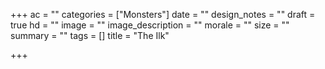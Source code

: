 +++
ac = ""
categories = ["Monsters"]
date = ""
design_notes = ""
draft = true
hd = ""
image = ""
image_description = ""
morale = ""
size = ""
summary = ""
tags = []
title = "The Ilk"

+++
